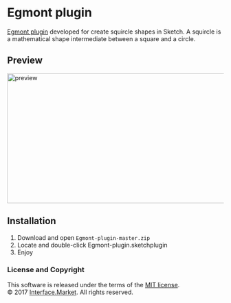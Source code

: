 # Egmont plugin
[Egmont plugin](http://interface.market/egmont-plugin) developed for create squircle shapes in Sketch. A squircle is a mathematical shape intermediate between a square and a circle.

## Preview
<img src="https://www.dropbox.com/s/e8d8y8fj92j9yvk/preview.png?raw=1" width="532" height="303" alt="preview"/>

## Installation
1. Download and open `Egmont-plugin-master.zip`
2. Locate and double-click Egmont-plugin.sketchplugin
3. Enjoy

### License and Copyright
This software is released under the terms of the [MIT license](https://github.com/svg/svgo/blob/master/LICENSE).</br>
© 2017 [Interface.Market](http://interface.market). All rights reserved.
